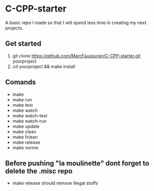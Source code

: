 # C-CPP-starter

A basic repo I made so that I will spend less time in creating my next projects.

## Get started

1) git clone https://github.com/MarcFaussurier/C-CPP-starter.git yourproject
2) cd yourproject && make install

## Comands

- make
- make run
- make test 
- make watch 
- make watch-test 
- make watch-run
- make update
- make clean
- make fclean
- make release
- make norme

## Before pushing "la moulinette" dont forget to delete the .misc repo
- make release should remove illegal stuffs
